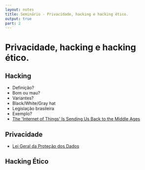 ```yaml
---
layout: notes
title: Seminário - Privacidade, hacking e hacking ético.
output: true
part: 2
---
```


# Privacidade, hacking e hacking ético.


## Hacking

* Definição?
* Bom ou mau?
* Variantes?
* Black/White/Gray hat
* Legislação brasileira
* Exemplo?
* [The 'Internet of Things' Is Sending Us Back to the Middle Ages](https://www.realclearscience.com/articles/2017/09/06/the_internet_of_things_is_sending_us_back_to_the_middle_ages_110384.html)


## Privacidade

* [Lei Geral da Proteção dos Dados](http://www.planalto.gov.br/ccivil_03/_ato2015-2018/2018/Lei/L13709.htm)

## Hacking Ético


